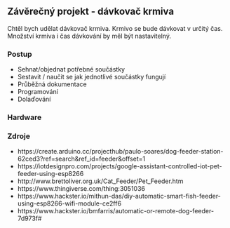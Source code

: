 <h2>Závěrečný projekt - dávkovač krmiva</h2>

<p>Chtěl bych udělat dávkovač krmiva. Krmivo se bude dávkovat v určitý čas. Množství krmiva i čas dávkování by měl být nastavitelný.</p>

<h3>Postup</h3>
  <ul>
    <li>Sehnat/objednat potřebné součástky</li>
    <li>Sestavit / naučit se jak jednotlivé součástky fungují</li>
    <li>Průběžná dokumentace</li>
    <li>Programování</li>
    <li>Dolaďování</li>
  </ul>

<h3>Hardware</h3>

<h3>Zdroje</h3>
<ul>
  <li>https://create.arduino.cc/projecthub/paulo-soares/dog-feeder-station-62ced3?ref=search&ref_id=feeder&offset=1</li>
  <li>https://iotdesignpro.com/projects/google-assistant-controlled-iot-pet-feeder-using-esp8266</li>
  <li>http://www.brettoliver.org.uk/Cat_Feeder/Pet_Feeder.htm</li>
  <li>https://www.thingiverse.com/thing:3051036</li>
  <li>https://www.hackster.io/mithun-das/diy-automatic-smart-fish-feeder-using-esp8266-wifi-module-ce2ff6</li>
  <li>https://www.hackster.io/bmfarris/automatic-or-remote-dog-feeder-7d973f#</li>
